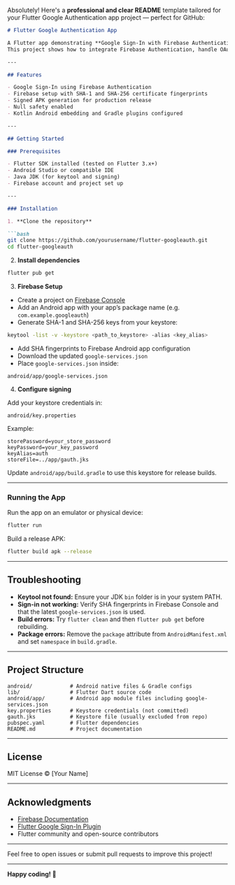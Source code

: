 Absolutely! Here's a **professional and clear README** template tailored for your Flutter Google Authentication app project — perfect for GitHub:

````markdown
# Flutter Google Authentication App

A Flutter app demonstrating **Google Sign-In with Firebase Authentication** on Android.  
This project shows how to integrate Firebase Authentication, handle OAuth login, and generate a signed APK.

---

## Features

- Google Sign-In using Firebase Authentication
- Firebase setup with SHA-1 and SHA-256 certificate fingerprints
- Signed APK generation for production release
- Null safety enabled
- Kotlin Android embedding and Gradle plugins configured

---

## Getting Started

### Prerequisites

- Flutter SDK installed (tested on Flutter 3.x+)
- Android Studio or compatible IDE
- Java JDK (for keytool and signing)
- Firebase account and project set up

---

### Installation

1. **Clone the repository**

```bash
git clone https://github.com/yourusername/flutter-googleauth.git
cd flutter-googleauth
````

2. **Install dependencies**

```bash
flutter pub get
```

3. **Firebase Setup**

* Create a project on [Firebase Console](https://console.firebase.google.com/)
* Add an Android app with your app’s package name (e.g. `com.example.googleauth`)
* Generate SHA-1 and SHA-256 keys from your keystore:

```bash
keytool -list -v -keystore <path_to_keystore> -alias <key_alias>
```

* Add SHA fingerprints to Firebase Android app configuration
* Download the updated `google-services.json`
* Place `google-services.json` inside:

```
android/app/google-services.json
```

4. **Configure signing**

Add your keystore credentials in:

```
android/key.properties
```

Example:

```properties
storePassword=your_store_password
keyPassword=your_key_password
keyAlias=auth
storeFile=../app/gauth.jks
```

Update `android/app/build.gradle` to use this keystore for release builds.

---

### Running the App

Run the app on an emulator or physical device:

```bash
flutter run
```

Build a release APK:

```bash
flutter build apk --release
```

---

## Troubleshooting

* **Keytool not found:** Ensure your JDK `bin` folder is in your system PATH.
* **Sign-in not working:** Verify SHA fingerprints in Firebase Console and that the latest `google-services.json` is used.
* **Build errors:** Try `flutter clean` and then `flutter pub get` before rebuilding.
* **Package errors:** Remove the `package` attribute from `AndroidManifest.xml` and set `namespace` in `build.gradle`.

---

## Project Structure

```
android/            # Android native files & Gradle configs
lib/                # Flutter Dart source code
android/app/        # Android app module files including google-services.json
key.properties      # Keystore credentials (not committed)
gauth.jks           # Keystore file (usually excluded from repo)
pubspec.yaml        # Flutter dependencies
README.md           # Project documentation
```

---

## License

MIT License © \[Your Name]

---

## Acknowledgments

* [Firebase Documentation](https://firebase.google.com/docs/auth)
* [Flutter Google Sign-In Plugin](https://pub.dev/packages/google_sign_in)
* Flutter community and open-source contributors

---

Feel free to open issues or submit pull requests to improve this project!

---

**Happy coding! 🚀**

